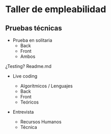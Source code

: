 # Taller de empleabilidad

## Pruebas técnicas

- Prueba en solitaria
  - Back
  - Front
  - Ambos

¿Testing?
Readme.md

- Live coding
  - Algorítmicos / Lenguajes
  - Back
  - Front
  - Teóricos

- Entrevista
  - Recursos Humanos
  - Técnica